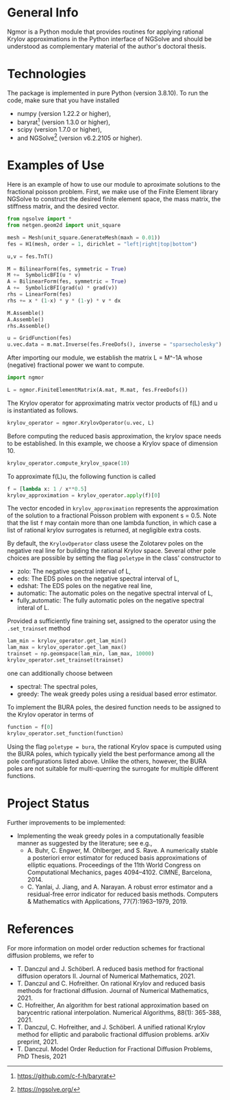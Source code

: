 # General Info

Ngmor is a Python module that provides routines for applying rational Krylov approximations in the Python interface of NGSolve and should be understood as complementary material of the author's doctoral thesis.

# Technologies

The package is implemented in pure Python (version 3.8.10). To run the code, make sure that you have installed
- numpy (version 1.22.2 or higher),
- baryrat[^2] (version 1.3.0 or higher),
- scipy (version 1.7.0 or higher),
- and NGSolve[^1] (version v6.2.2105 or higher).

[^1]: https://ngsolve.org/ 
[^2]: https://github.com/c-f-h/baryrat
 

# Examples of Use

Here is an example of how to use our module to aproximate solutions to the fractional poisson problem. First, we make use of the Finite Element library NGSolve to construct the desired finite element space, the mass matrix, the stiffness matrix, and the desired vector.
```python
from ngsolve import *
from netgen.geom2d import unit_square

mesh = Mesh(unit_square.GenerateMesh(maxh = 0.01))
fes = H1(mesh, order = 1, dirichlet = "left|right|top|bottom")

u,v = fes.TnT()

M = BilinearForm(fes, symmetric = True)
M +=  SymbolicBFI(u * v)
A = BilinearForm(fes, symmetric = True)
A +=  SymbolicBFI(grad(u) * grad(v))
rhs = LinearForm(fes)
rhs += x * (1-x) * y * (1-y) * v * dx

M.Assemble()
A.Assemble()
rhs.Assemble()

u = GridFunction(fes)
u.vec.data = m.mat.Inverse(fes.FreeDofs(), inverse = "sparsecholesky") * rhs.vec
```
After importing our module, we establish the matrix L = M^-1A whose (negative) fractional power we want to compute.
```python
import ngmor

L = ngmor.FiniteElementMatrix(A.mat, M.mat, fes.FreeDofs())
```
The Krylov operator for approximating matrix vector products of f(L) and u is instantiated as follows.
```python
krylov_operator = ngmor.KrylovOperator(u.vec, L)
```
Before computing the reduced basis approximation, the krylov space needs to be established. In this example, we choose a Krylov space of dimension 10.
```python
krylov_operator.compute_krylov_space(10)
```
To approximate f(L)u, the following function is called 
```python
f = [lambda x: 1 / x**0.5]
krylov_approximation = krylov_operator.apply(f)[0]
```
The vector encoded in `krylov_approximation` represents the approximation of the solution to a fractional Poisson problem with exponent s = 0.5. Note that the list `f` may contain more than one lambda function, in which case a list of rational krylov surrogates is returned, at negligible extra costs. 

By default, the `KrylovOperator` class usese the Zolotarev poles on the negative real line for building the rational Krylov space. Several other pole choices are possible by setting the flag `poletype` in the class' constructor to
- zolo: The negative spectral interval of L,
- eds: The EDS poles on the negative spectral interval of L,
- edshat: The EDS poles on the negative real line,
- automatic: The automatic poles on the negative spectral interval of L,
- fully_automatic: The fully automatic poles on the negative spectral interal of L.

Provided a sufficiently fine training set, assigned to the operator using the `.set_trainset` method
```python
lam_min = krylov_operator.get_lam_min()
lam_max = krylov_operator.get_lam_max()
trainset = np.geomspace(lam_min, lam_max, 10000)
krylov_operator.set_trainset(trainset)
```
one can additionally choose between
- spectral: The spectral poles,
- greedy: The weak greedy poles using a residual based error estimator.

To implement the BURA poles, the desired function needs to be assigned to the Krylov operator in terms of
```python
function = f[0]
krylov_operator.set_function(function)
```
Using the flag `poletype = bura`, the rational Krylov space is cumputed using the BURA poles, which typically yield the best performance among all the pole configurations listed above. Unlike the others, however, the BURA poles are not suitable for multi-querring the surrogate for multiple different functions.

# Project Status

Further improvements to be implemented:

- Implementing the weak greedy poles in a computationally feasible manner as suggested by the literature; see e.g., 
  - A. Buhr, C. Engwer, M. Ohlberger, and S. Rave. A numerically stable a posteriori error estimator for reduced basis approximations of elliptic equations. Proceedings of the 11th World Congress on Computational Mechanics, pages 4094–4102. CIMNE, Barcelona, 2014.
  - C. Yanlai, J. Jiang, and A. Narayan. A robust error estimator and a residual-free error indicator for reduced basis methods. Computers & Mathematics  with Applications, 77(7):1963–1979, 2019.

# References
For more information on model order reduction schemes for fractional diffusion problems, we refer to

- T. Danczul and J. Schöberl. A reduced basis method for fractional diffusion operators II. Journal of Numerical Mathematics, 2021.
- T. Danczul and C. Hofreither. On rational Krylov and reduced basis methods for fractional diffusion. Journal of Numerical Mathematics, 2021.
- C. Hofreither, An algorithm for best rational approximation based on barycentric rational interpolation. Numerical Algorithms, 88(1): 365-388, 2021.
- T. Danczul, C. Hofreither, and J. Schöberl. A unified rational Krylov method for elliptic and parabolic fractional diffusion problems. arXiv preprint, 2021.
- T. Danczul. Model Order Reduction for Fractional Diffusion Problems, PhD Thesis, 2021
